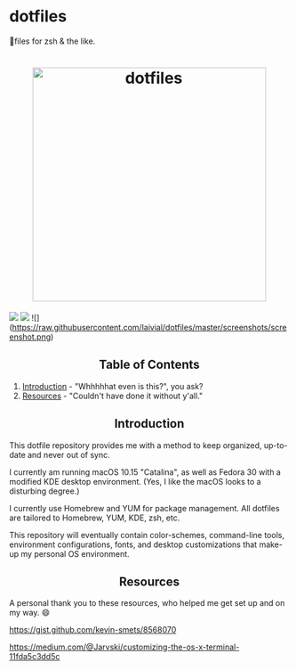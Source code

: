 # dotfiles
🔧files for zsh &amp; the like.

<h1 align='center'>
  <img alt="dotfiles" src="https://dotfiles.github.io/images/dotfiles-logo.png" width="420px" />
</h1>

![](https://github.com/laivial/dotfiles/blob/master/screenshots/terminal:wallpaper.png)
![](https://github.com/laivial/dotfiles/blob/master/screenshots/screenfetch.png)
![] (https://raw.githubusercontent.com/laivial/dotfiles/master/screenshots/screenshot.png)


<h2 align='center'>Table of Contents</h2>

1. [Introduction](#introduction) - "Whhhhhat even is this?", you ask?
2. [Resources](#Resources) - "Couldn't have done it without y'all."


<h2 align='center'>Introduction</h2>

This dotfile repository provides me with a method to keep organized, up-to-date and never out of sync.

I currently am running macOS 10.15 "Catalina", as well as Fedora 30 with a modified KDE desktop environment. (Yes, I like the macOS looks to a disturbing degree.)

I currently use Homebrew and YUM for package management. All dotfiles are tailored to Homebrew, YUM, KDE, zsh, etc.

This repository will eventually contain color-schemes, command-line tools, environment configurations, fonts, and desktop customizations that make-up my personal OS environment.

<h2 align='center'>Resources</h2>

A personal thank you to these resources, who helped me get set up and on my way. 😄

https://gist.github.com/kevin-smets/8568070

https://medium.com/@Jarvski/customizing-the-os-x-terminal-11fda5c3dd5c
